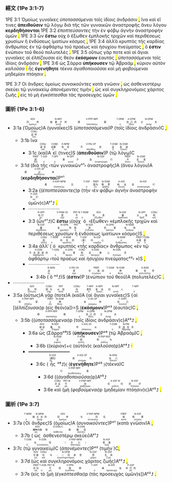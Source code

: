 ### 經文 (1Pe 3:1-7)

1PE 3:1 <span title="ADV&#10;同样&#10;ὁμοίως">Ὁμοίως</span> <span title="N-NPF&#10;做妻子的&#10;γυνή">γυναῖκες</span> <span title="V-PPP-NPF&#10;顺服&#10;ὑποτάσσω"><em>ὑποτασσόμεναι</em></span> <span title="T-DPM&#10;&#10;ὁ">τοῖς</span> <span title="A-DPM&#10;自己的&#10;ἴδιος">ἰδίοις</span> <span title="N-DPM&#10;丈夫&#10;ἀνήρ">ἀνδράσιν</span> <mark class="pm">,</mark> <span title="CONJ&#10;这样&#10;ἵνα">ἵνα</span> <span title="CONJ&#10;&#10;καί">καὶ</span> <span title="COND&#10;如果&#10;εἰ">εἴ</span> <span title="X-NPM&#10;有些&#10;τις">τινες</span> <span title="V-PAI-3P&#10;不信&#10;ἀπειθέω"><strong>ἀπειθοῦσιν</strong></span> <span title="T-DSM&#10;这&#10;ὁ">τῷ</span> <span title="N-DSM&#10;真道&#10;λόγος">λόγῳ</span> <span title="PREP&#10;因&#10;διά">διὰ</span> <span title="T-GSF&#10;&#10;ὁ">τῆς</span> <span title="T-GPF&#10;&#10;ὁ">τῶν</span> <span title="N-GPF&#10;妻子&#10;γυνή">γυναικῶν</span> <span title="N-GSF&#10;品行&#10;ἀναστροφή">ἀναστροφῆς</span> <span title="PREP&#10;不&#10;ἄνευ">ἄνευ</span> <span title="N-GSM&#10;言语&#10;λόγος">λόγου</span> <span title="V-FPI-3P&#10;赢过来&#10;κερδαίνω"><strong>κερδηθήσονται</strong></span> 1PE 3:2 <span title="V-AAP-NPM&#10;看见&#10;ἐποπτεύω"><em>ἐποπτεύσαντες</em></span> <span title="T-ASF&#10;&#10;ὁ">τὴν</span> <span title="PREP&#10;因为&#10;ἐν">ἐν</span> <span title="N-DSM&#10;敬畏&#10;φόβος">φόβῳ</span> <span title="A-ASF&#10;纯洁&#10;ἁγνός">ἁγνὴν</span> <span title="N-ASF&#10;品行&#10;ἀναστροφή">ἀναστροφὴν</span> <span title="P-2GP&#10;你们&#10;σύ">ὑμῶν</span> <mark class="pm">.</mark> 1PE 3:3 <span title="R-GPF&#10;你们&#10;ὅς">ὧν</span> <span title="V-PAM-3S&#10;是&#10;εἰμί"><strong>ἔστω</strong></span> <span title="PRT-N&#10;不&#10;οὐ">οὐχ</span> <span title="T-NSM&#10;&#10;ὁ">ὁ</span> <span title="ADV&#10;外表&#10;ἔξωθεν">ἔξωθεν</span> <span title="N-GSF&#10;鬈&#10;ἐμπλοκή">ἐμπλοκῆς</span> <span title="N-GPF&#10;头发&#10;θρίξ">τριχῶν</span> <span title="CONJ&#10;和&#10;καί">καὶ</span> <span title="N-GSF&#10;戴&#10;περίθεσις">περιθέσεως</span> <span title="N-GPN&#10;金饰&#10;χρυσίον">χρυσίων</span> <span title="PRT&#10;和&#10;ἤ">ἢ</span> <span title="N-GSF&#10;穿&#10;ἔνδυσις">ἐνδύσεως</span> <span title="N-GPN&#10;衣裳&#10;ἱμάτιον">ἱματίων</span> <span title="N-NSM&#10;妆饰&#10;κόσμος">κόσμος</span> <mark class="pm">,</mark> 1PE 3:4 <span title="CONJ&#10;而&#10;ἀλλά">ἀλλ’</span><span title="T-NSM&#10;&#10;ὁ">ὁ</span> <span title="A-NSM&#10;内在的&#10;κρυπτός">κρυπτὸς</span> <span title="T-GSF&#10;（那）&#10;ὁ">τῆς</span> <span title="N-GSF&#10;内心&#10;καρδία">καρδίας</span> <span title="N-NSM&#10;人&#10;ἄνθρωπος">ἄνθρωπος</span> <span title="PREP&#10;存着&#10;ἐν">ἐν</span> <span title="T-DSN&#10;那&#10;ὁ">τῷ</span> <span title="A-DSN&#10;不会衰退的&#10;ἄφθαρτος">ἀφθάρτῳ</span> <span title="T-GSN&#10;&#10;ὁ">τοῦ</span> <span title="A-GSN&#10;温柔&#10;πραΰς">πραέως</span> <span title="CONJ&#10;和&#10;καί">καὶ</span> <span title="A-GSN&#10;安静&#10;ἡσύχιος">ἡσυχίου</span> <span title="N-GSN&#10;心灵&#10;πνεῦμα">πνεύματος</span> <mark class="pm">,</mark> <span title="R-NSN&#10;这&#10;ὅς">ὅ</span> <span title="V-PAI-3S&#10;是&#10;εἰμί"><strong>ἐστιν</strong></span> <span title="PREP&#10;在...面前&#10;ἐνώπιον">ἐνώπιον</span> <span title="T-GSM&#10;&#10;ὁ">τοῦ</span> <span title="N-GSM&#10;神&#10;θεός">θεοῦ</span> <span title="A-NSN&#10;极宝贵&#10;πολυτελής">πολυτελές</span> <mark class="pm">.</mark> 1PE 3:5 <span title="ADV&#10;这样&#10;οὕτω(ς)">οὕτως</span> <span title="CONJ&#10;因为&#10;γάρ">γάρ</span> <span title="PRT&#10;从前&#10;ποτέ">ποτε</span> <span title="CONJ&#10;也&#10;καί">καὶ</span> <span title="T-NPF&#10;那些&#10;ὁ">αἱ</span> <span title="A-NPF&#10;圣洁&#10;ἅγιος">ἅγιαι</span> <span title="N-NPF&#10;妇人&#10;γυνή">γυναῖκες</span> <span title="T-NPF&#10;&#10;ὁ">αἱ</span> <span title="V-PAP-NPF&#10;仰望&#10;ἐλπίζω"><em>ἐλπίζουσαι</em></span> <span title="PREP&#10;上&#10;εἰς">εἰς</span> <span title="N-ASM&#10;神&#10;θεός">θεὸν</span> <span title="V-IAI-3P&#10;妆饰&#10;κοσμέω"><strong>ἐκόσμουν</strong></span> <span title="F-3APF&#10;自己&#10;ἑαυτοῦ">ἑαυτάς</span> <mark class="pm">,</mark> <span title="V-PPP-NPF&#10;顺服&#10;ὑποτάσσω"><em>ὑποτασσόμεναι</em></span> <span title="T-DPM&#10;&#10;ὁ">τοῖς</span> <span title="A-DPM&#10;自己的&#10;ἴδιος">ἰδίοις</span> <span title="N-DPM&#10;丈夫&#10;ἀνήρ">ἀνδράσιν</span> <mark class="pm">,</mark> 1PE 3:6 <span title="ADV&#10;就如&#10;ὡς">ὡς</span> <span title="N-NSF&#10;撒拉&#10;Σάρρα">Σάρρα</span> <span title="V-AAI-3S&#10;听从&#10;ὑπακούω"><strong>ὑπήκουσεν</strong></span> <span title="T-DSM&#10;&#10;ὁ">τῷ</span> <span title="N-PRI&#10;亚伯拉罕&#10;Ἀβραάμ">Ἀβραάμ</span> <mark class="pm">,</mark> <span title="N-ASM&#10;主&#10;κύριος">κύριον</span> <span title="P-ASM&#10;他&#10;αὐτός">αὐτὸν</span> <span title="V-PAP-NSF&#10;称...为&#10;καλέω"><em>καλοῦσα</em></span> <mark class="pm">·</mark> <span title="R-GSF&#10;（撒拉）&#10;ὅς">ἧς</span> <span title="V-AOI-2P&#10;成为&#10;γίνομαι"><strong>ἐγενήθητε</strong></span> <span title="N-APN&#10;女儿&#10;τέκνον">τέκνα</span> <span title="V-PAP-NPF&#10;行善&#10;ἀγαθοποιέω"><em>ἀγαθοποιοῦσαι</em></span> <span title="CONJ&#10;并且&#10;καί">καὶ</span> <span title="PRT-N&#10;不&#10;μή">μὴ</span> <span title="V-PNP-NPF&#10;怕&#10;φοβέομαι"><em>φοβούμεναι</em></span> <span title="A-ASF-N&#10;任何&#10;μηδείς">μηδεμίαν</span> <span title="N-ASF&#10;恐吓&#10;πτόησις">πτόησιν</span> <mark class="pm">.</mark> 


1PE 3:7 <span title="T-NPM&#10;&#10;ὁ">Οἱ</span> <span title="N-NPM&#10;做丈夫的&#10;ἀνήρ">ἄνδρες</span> <span title="ADV&#10;同样&#10;ὁμοίως">ὁμοίως</span> <span title="V-PAP-NPM&#10;与...同住&#10;συνοικέω"><em>συνοικοῦντες</em></span> <span title="PREP&#10;按&#10;κατά">κατὰ</span> <span title="N-ASF&#10;情理&#10;γνῶσις">γνῶσιν</span> <mark class="pm">,</mark> <span title="ADV&#10;因为&#10;ὡς">ὡς</span> <span title="A-DSN-C&#10;软弱&#10;ἀσθενής">ἀσθενεστέρῳ</span> <span title="N-DSN&#10;器皿&#10;σκεῦος">σκεύει</span> <span title="T-DSN&#10;&#10;ὁ">τῷ</span> <span title="A-DSN&#10;女性&#10;γυναικεῖος">γυναικείῳ</span> <span title="V-PAP-NPM&#10;（关心）&#10;ἀπονέμω"><em>ἀπονέμοντες</em></span> <span title="N-ASF&#10;尊重&#10;τιμή">τιμήν</span> <mark class="pm">,</mark> <span title="ADV&#10;当做&#10;ὡς">ὡς</span> <span title="CONJ&#10;也&#10;καί">καὶ</span> <span title="N-DPM&#10;与...一同承受&#10;συγκληρονόμος">συγκληρονόμοις</span> <span title="N-GSF&#10;恩&#10;χάρις">χάριτος</span> <span title="N-GSF&#10;生命&#10;ζωή">ζωῆς</span> <mark class="pm">,</mark> <span title="PREP&#10;好叫&#10;εἰς">εἰς</span> <span title="T-ASN&#10;&#10;ὁ">τὸ</span> <span title="PRT-N&#10;不&#10;μή">μὴ</span> <span title="V-PPN&#10;受阻碍&#10;ἐγκόπτω"><em>ἐγκόπτεσθαι</em></span> <span title="T-APF&#10;&#10;ὁ">τὰς</span> <span title="N-APF&#10;祷告&#10;προσευχή">προσευχὰς</span> <span title="P-2GP&#10;你们的&#10;σύ">ὑμῶν</span> <mark class="pm">.</mark> 

###  圖析 (1Pe 3:1-6)

- 3:1a (<RUBY><ruby><ruby>Ὁμοίως<rt>ὁμοίως</rt></ruby><rt>同样</rt></ruby><rt>ADV</rt></RUBY>)A (<RUBY><ruby><ruby>γυναῖκες<rt>γυνή</rt></ruby><rt>做妻子的</rt></ruby><rt>N-NPF</rt></RUBY>)S (<RUBY><ruby><ruby><em>ὑποτασσόμεναι</em><rt>ὑποτάσσω</rt></ruby><rt>顺服</rt></ruby><rt>V-PPP-NPF</rt></RUBY>)P (<RUBY><ruby><ruby>τοῖς<rt>ὁ</rt></ruby><rt></rt></ruby><rt>T-DPM</rt></RUBY> <RUBY><ruby><ruby>ἰδίοις<rt>ἴδιος</rt></ruby><rt>自己的</rt></ruby><rt>A-DPM</rt></RUBY> <RUBY><ruby><ruby>ἀνδράσιν<rt>ἀνήρ</rt></ruby><rt>丈夫</rt></ruby><rt>N-DPM</rt></RUBY>)C <mark class="pm">,</mark>
	- 3:1b <RUBY><ruby><ruby>ἵνα<rt>ἵνα</rt></ruby><rt>这样</rt></ruby><rt>CONJ</rt></RUBY> 
		- 3:1c (<RUBY><ruby><ruby>καὶ<rt>καί</rt></ruby><rt>甚至</rt></ruby><rt>CONJ</rt></RUBY>)A <RUBY><ruby><ruby>εἴ<rt>εἰ</rt></ruby><rt>如果</rt></ruby><rt>COND</rt></RUBY> (<RUBY><ruby><ruby>τινες<rt>τις</rt></ruby><rt>有些</rt></ruby><rt>X-NPM</rt></RUBY>)S (<RUBY><ruby><ruby><strong>ἀπειθοῦσιν</strong><rt>ἀπειθέω</rt></ruby><rt>不信</rt></ruby><rt>V-PAI-3P</rt></RUBY>)P (<RUBY><ruby><ruby>τῷ<rt>ὁ</rt></ruby><rt>这</rt></ruby><rt>T-DSM</rt></RUBY> <RUBY><ruby><ruby>λόγῳ<rt>λόγος</rt></ruby><rt>真道</rt></ruby><rt>N-DSM</rt></RUBY>)C 
	- 3:1d (<RUBY><ruby><ruby>διὰ<rt>διά</rt></ruby><rt>因</rt></ruby><rt>PREP</rt></RUBY> <RUBY><ruby><ruby>τῆς<rt>ὁ</rt></ruby><rt></rt></ruby><rt>T-GSF</rt></RUBY> ‹<RUBY><ruby><ruby>τῶν<rt>ὁ</rt></ruby><rt></rt></ruby><rt>T-GPF</rt></RUBY> <RUBY><ruby><ruby>γυναικῶν<rt>γυνή</rt></ruby><rt>妻子</rt></ruby><rt>N-GPF</rt></RUBY>°¹› <RUBY><ruby><ruby>ἀναστροφῆς<rt>ἀναστροφή</rt></ruby><rt>品行</rt></ruby><rt>N-GSF</rt></RUBY>)A (<RUBY><ruby><ruby>ἄνευ<rt>ἄνευ</rt></ruby><rt>不</rt></ruby><rt>PREP</rt></RUBY> <RUBY><ruby><ruby>λόγου<rt>λόγος</rt></ruby><rt>言语</rt></ruby><rt>N-GSM</rt></RUBY>)A (<RUBY><ruby><ruby><strong>κερδηθήσονται</strong><rt>κερδαίνω</rt></ruby><rt>赢过来</rt></ruby><rt>V-FPI-3P</rt></RUBY>)P°¹ 
		- 3:2a {(<RUBY><ruby><ruby><em>ἐποπτεύσαντες</em><rt>ἐποπτεύω</rt></ruby><rt>看见</rt></ruby><rt>V-AAP-NPM</rt></RUBY>)p (<RUBY><ruby><ruby>τὴν<rt>ὁ</rt></ruby><rt></rt></ruby><rt>T-ASF</rt></RUBY> ‹<RUBY><ruby><ruby>ἐν<rt>ἐν</rt></ruby><rt>因为</rt></ruby><rt>PREP</rt></RUBY> <RUBY><ruby><ruby>φόβῳ<rt>φόβος</rt></ruby><rt>敬畏</rt></ruby><rt>N-DSM</rt></RUBY>› <RUBY><ruby><ruby>ἁγνὴν<rt>ἁγνός</rt></ruby><rt>纯洁</rt></ruby><rt>A-ASF</rt></RUBY> <RUBY><ruby><ruby>ἀναστροφὴν<rt>ἀναστροφή</rt></ruby><rt>品行</rt></ruby><rt>N-ASF</rt></RUBY> <RUBY><ruby><ruby>ὑμῶν<rt>σύ</rt></ruby><rt>你们</rt></ruby><rt>P-2GP</rt></RUBY>)c}A°¹⮥ <mark class="pm">.</mark> 
		- ⋯⋯⋯⋯⋯⋯⋯
		- 3:3 (<RUBY><ruby><ruby>ὧν<rt>ὅς</rt></ruby><rt>你们</rt></ruby><rt>R-GPF</rt></RUBY>°¹⮥)C <RUBY><ruby><ruby><strong>ἔστω</strong><rt>εἰμί</rt></ruby><rt>是</rt></ruby><rt>V-PAM-3S</rt></RUBY> ⦈(<RUBY><ruby><ruby>οὐχ<rt>οὐ</rt></ruby><rt>不</rt></ruby><rt>PRT-N</rt></RUBY> <RUBY><ruby><ruby>ὁ<rt>ὁ</rt></ruby><rt></rt></ruby><rt>T-NSM</rt></RUBY> ‹<RUBY><ruby><ruby>ἔξωθεν<rt>ἔξωθεν</rt></ruby><rt>外表</rt></ruby><rt>ADV</rt></RUBY>› «<RUBY><ruby><ruby>ἐμπλοκῆς<rt>ἐμπλοκή</rt></ruby><rt>鬈</rt></ruby><rt>N-GSF</rt></RUBY> <RUBY><ruby><ruby>τριχῶν<rt>θρίξ</rt></ruby><rt>头发</rt></ruby><rt>N-GPF</rt></RUBY> <RUBY><ruby><ruby>καὶ<rt>καί</rt></ruby><rt>和</rt></ruby><rt>CONJ</rt></RUBY> <RUBY><ruby><ruby>περιθέσεως<rt>περίθεσις</rt></ruby><rt>戴</rt></ruby><rt>N-GSF</rt></RUBY> <RUBY><ruby><ruby>χρυσίων<rt>χρυσίον</rt></ruby><rt>金饰</rt></ruby><rt>N-GPN</rt></RUBY> <RUBY><ruby><ruby>ἢ<rt>ἤ</rt></ruby><rt>和</rt></ruby><rt>PRT</rt></RUBY> <RUBY><ruby><ruby>ἐνδύσεως<rt>ἔνδυσις</rt></ruby><rt>穿</rt></ruby><rt>N-GSF</rt></RUBY> <RUBY><ruby><ruby>ἱματίων<rt>ἱμάτιον</rt></ruby><rt>衣裳</rt></ruby><rt>N-GPN</rt></RUBY>» <RUBY><ruby><ruby>κόσμος<rt>κόσμος</rt></ruby><rt>妆饰</rt></ruby><rt>N-NSM</rt></RUBY>)S <mark class="pm">,</mark> 
		- 3:4a <RUBY><ruby><ruby>ἀλλ’<rt>ἀλλά</rt></ruby><rt>而</rt></ruby><rt>CONJ</rt></RUBY> (<RUBY><ruby><ruby>ὁ<rt>ὁ</rt></ruby><rt></rt></ruby><rt>T-NSM</rt></RUBY> <RUBY><ruby><ruby>κρυπτὸς<rt>κρυπτός</rt></ruby><rt>内在的</rt></ruby><rt>A-NSM</rt></RUBY> «<RUBY><ruby><ruby>τῆς<rt>ὁ</rt></ruby><rt>（那）</rt></ruby><rt>T-GSF</rt></RUBY> <RUBY><ruby><ruby>καρδίας<rt>καρδία</rt></ruby><rt>内心</rt></ruby><rt>N-GSF</rt></RUBY>» <RUBY><ruby><ruby>ἄνθρωπος<rt>ἄνθρωπος</rt></ruby><rt>人</rt></ruby><rt>N-NSM</rt></RUBY> «<RUBY><ruby><ruby>ἐν<rt>ἐν</rt></ruby><rt>存着</rt></ruby><rt>PREP</rt></RUBY> <RUBY><ruby><ruby>τῷ<rt>ὁ</rt></ruby><rt>那</rt></ruby><rt>T-DSN</rt></RUBY> <RUBY><ruby><ruby>ἀφθάρτῳ<rt>ἄφθαρτος</rt></ruby><rt>不会衰退的</rt></ruby><rt>A-DSN</rt></RUBY> ‹<RUBY><ruby><ruby>τοῦ<rt>ὁ</rt></ruby><rt></rt></ruby><rt>T-GSN</rt></RUBY> <RUBY><ruby><ruby>πραέως<rt>πραΰς</rt></ruby><rt>温柔</rt></ruby><rt>A-GSN</rt></RUBY> <RUBY><ruby><ruby>καὶ<rt>καί</rt></ruby><rt>和</rt></ruby><rt>CONJ</rt></RUBY> <RUBY><ruby><ruby>ἡσυχίου<rt>ἡσύχιος</rt></ruby><rt>安静</rt></ruby><rt>A-GSN</rt></RUBY> <RUBY><ruby><ruby>πνεύματος<rt>πνεῦμα</rt></ruby><rt>心灵</rt></ruby><rt>N-GSN</rt></RUBY>°²› »)S <mark class="pm">,</mark> 
		- ⋯⋯⋯⋯⋯⋯⋯
			- 3:4b (<RUBY><ruby><ruby>ὅ<rt>ὅς</rt></ruby><rt>这</rt></ruby><rt>R-NSN</rt></RUBY>°²⮥)S (<RUBY><ruby><ruby><strong>ἐστιν</strong><rt>εἰμί</rt></ruby><rt>是</rt></ruby><rt>V-PAI-3S</rt></RUBY>)P (<RUBY><ruby><ruby>ἐνώπιον<rt>ἐνώπιον</rt></ruby><rt>在...面前</rt></ruby><rt>PREP</rt></RUBY> <RUBY><ruby><ruby>τοῦ<rt>ὁ</rt></ruby><rt></rt></ruby><rt>T-GSM</rt></RUBY> <RUBY><ruby><ruby>θεοῦ<rt>θεός</rt></ruby><rt>神</rt></ruby><rt>N-GSM</rt></RUBY>)A (<RUBY><ruby><ruby>πολυτελές<rt>πολυτελής</rt></ruby><rt>极宝贵</rt></ruby><rt>A-NSN</rt></RUBY>)C <mark class="pm">.</mark> 
- ⋯⋯⋯⋯⋯⋯⋯
- 3:5a (<RUBY><ruby><ruby>οὕτως<rt>οὕτω(ς)</rt></ruby><rt>这样</rt></ruby><rt>ADV</rt></RUBY>)A <RUBY><ruby><ruby>γάρ<rt>γάρ</rt></ruby><rt>因为</rt></ruby><rt>CONJ</rt></RUBY> (<RUBY><ruby><ruby>ποτε<rt>ποτέ</rt></ruby><rt>从前</rt></ruby><rt>PRT</rt></RUBY>)A (<RUBY><ruby><ruby>καὶ<rt>καί</rt></ruby><rt>也</rt></ruby><rt>CONJ</rt></RUBY>)A (<RUBY><ruby><ruby>αἱ<rt>ὁ</rt></ruby><rt>那些</rt></ruby><rt>T-NPF</rt></RUBY> <RUBY><ruby><ruby>ἅγιαι<rt>ἅγιος</rt></ruby><rt>圣洁</rt></ruby><rt>A-NPF</rt></RUBY> <RUBY><ruby><ruby>γυναῖκες<rt>γυνή</rt></ruby><rt>妇人</rt></ruby><rt>N-NPF</rt></RUBY>)S {<RUBY><ruby><ruby>αἱ<rt>ὁ</rt></ruby><rt></rt></ruby><rt>T-NPF</rt></RUBY> [(<RUBY><ruby><ruby><em>ἐλπίζουσαι</em><rt>ἐλπίζω</rt></ruby><rt>仰望</rt></ruby><rt>V-PAP-NPF</rt></RUBY>)p (<RUBY><ruby><ruby>εἰς<rt>εἰς</rt></ruby><rt>上</rt></ruby><rt>PREP</rt></RUBY> <RUBY><ruby><ruby>θεὸν<rt>θεός</rt></ruby><rt>神</rt></ruby><rt>N-ASM</rt></RUBY>)a]}=S (<RUBY><ruby><ruby><strong>ἐκόσμουν</strong><rt>κοσμέω</rt></ruby><rt>妆饰</rt></ruby><rt>V-IAI-3P</rt></RUBY>)P°³ (<RUBY><ruby><ruby>ἑαυτάς<rt>ἑαυτοῦ</rt></ruby><rt>自己</rt></ruby><rt>F-3APF</rt></RUBY>)C <mark class="pm">,</mark> 
	- 3:5b {(<RUBY><ruby><ruby><em>ὑποτασσόμεναι</em><rt>ὑποτάσσω</rt></ruby><rt>顺服</rt></ruby><rt>V-PPP-NPF</rt></RUBY>)p (<RUBY><ruby><ruby>τοῖς<rt>ὁ</rt></ruby><rt></rt></ruby><rt>T-DPM</rt></RUBY> <RUBY><ruby><ruby>ἰδίοις<rt>ἴδιος</rt></ruby><rt>自己的</rt></ruby><rt>A-DPM</rt></RUBY> <RUBY><ruby><ruby>ἀνδράσιν<rt>ἀνήρ</rt></ruby><rt>丈夫</rt></ruby><rt>N-DPM</rt></RUBY>)c}A°³⮥ <mark class="pm">,</mark> 
		- 3:6a <RUBY><ruby><ruby>ὡς<rt>ὡς</rt></ruby><rt>就如</rt></ruby><rt>ADV</rt></RUBY> (<RUBY><ruby><ruby>Σάρρα<rt>Σάρρα</rt></ruby><rt>撒拉</rt></ruby><rt>N-NSF</rt></RUBY>°⁶)S (<RUBY><ruby><ruby><strong>ὑπήκουσεν</strong><rt>ὑπακούω</rt></ruby><rt>听从</rt></ruby><rt>V-AAI-3S</rt></RUBY>)P°⁴ (<RUBY><ruby><ruby>τῷ<rt>ὁ</rt></ruby><rt></rt></ruby><rt>T-DSM</rt></RUBY> <RUBY><ruby><ruby>Ἀβραάμ<rt>Ἀβραάμ</rt></ruby><rt>亚伯拉罕</rt></ruby><rt>N-PRI</rt></RUBY>)C <mark class="pm">,</mark> 
			- 3:6b {(<RUBY><ruby><ruby>κύριον<rt>κύριος</rt></ruby><rt>主</rt></ruby><rt>N-ASM</rt></RUBY>)+c (<RUBY><ruby><ruby>αὐτὸν<rt>αὐτός</rt></ruby><rt>他</rt></ruby><rt>P-ASM</rt></RUBY>)c (<RUBY><ruby><ruby><em>καλοῦσα</em><rt>καλέω</rt></ruby><rt>称...为</rt></ruby><rt>V-PAP-NSF</rt></RUBY>)p}A°⁴⮥ <mark class="pm">·</mark> 
		- ═════════════
			- 3:6c (<RUBY><ruby><ruby>ἧς<rt>ὅς</rt></ruby><rt>（撒拉）</rt></ruby><rt>R-GSF</rt></RUBY>°⁶⮥)⦇ (<RUBY><ruby><ruby><strong>ἐγενήθητε</strong><rt>γίνομαι</rt></ruby><rt>成为</rt></ruby><rt>V-AOI-2P</rt></RUBY>)P°⁵ ⦈(<RUBY><ruby><ruby>τέκνα<rt>τέκνον</rt></ruby><rt>女儿</rt></ruby><rt>N-APN</rt></RUBY>)C
				- 3:6d {(<RUBY><ruby><ruby><em>ἀγαθοποιοῦσαι</em><rt>ἀγαθοποιέω</rt></ruby><rt>行善</rt></ruby><rt>V-PAP-NPF</rt></RUBY>)p}A°⁵⮥
				- 3:6e <RUBY><ruby><ruby>καὶ<rt>καί</rt></ruby><rt>并且</rt></ruby><rt>CONJ</rt></RUBY> {<RUBY><ruby><ruby>μὴ<rt>μή</rt></ruby><rt>不</rt></ruby><rt>PRT-N</rt></RUBY> (<RUBY><ruby><ruby><em>φοβούμεναι</em><rt>φοβέομαι</rt></ruby><rt>怕</rt></ruby><rt>V-PNP-NPF</rt></RUBY>)p (<RUBY><ruby><ruby>μηδεμίαν<rt>μηδείς</rt></ruby><rt>任何</rt></ruby><rt>A-ASF-N</rt></RUBY> <RUBY><ruby><ruby>πτόησιν<rt>πτόησις</rt></ruby><rt>恐吓</rt></ruby><rt>N-ASF</rt></RUBY>)c}A°⁵⮥ <mark class="pm">.</mark> 

### 圖析 (1Pe 3:7)

- 3:7a (<RUBY><ruby><ruby>Οἱ<rt>ὁ</rt></ruby><rt></rt></ruby><rt>T-NPM</rt></RUBY> <RUBY><ruby><ruby>ἄνδρες<rt>ἀνήρ</rt></ruby><rt>做丈夫的</rt></ruby><rt>N-NPM</rt></RUBY>)S (<RUBY><ruby><ruby>ὁμοίως<rt>ὁμοίως</rt></ruby><rt>同样</rt></ruby><rt>ADV</rt></RUBY>)A (<RUBY><ruby><ruby><em>συνοικοῦντες</em><rt>συνοικέω</rt></ruby><rt>与...同住</rt></ruby><rt>V-PAP-NPM</rt></RUBY>)P°¹ (<RUBY><ruby><ruby>κατὰ<rt>κατά</rt></ruby><rt>按</rt></ruby><rt>PREP</rt></RUBY> <RUBY><ruby><ruby>γνῶσιν<rt>γνῶσις</rt></ruby><rt>情理</rt></ruby><rt>N-ASF</rt></RUBY>)A <mark class="pm">,</mark> 
	- 3:7b (<RUBY><ruby><ruby>ὡς<rt>ὡς</rt></ruby><rt><s>因为</s>当做</rt></ruby><rt>ADV</rt></RUBY> <RUBY><ruby><ruby>ἀσθενεστέρῳ<rt>ἀσθενής</rt></ruby><rt>软弱</rt></ruby><rt>A-DSN-C</rt></RUBY> <RUBY><ruby><ruby>σκεύει<rt>σκεῦος</rt></ruby><rt>器皿</rt></ruby><rt>N-DSN</rt></RUBY>)A°¹⮥
- 3:7c (<RUBY><ruby><ruby>τῷ<rt>ὁ</rt></ruby><rt></rt></ruby><rt>T-DSN</rt></RUBY> <RUBY><ruby><ruby>γυναικείῳ<rt>γυναικεῖος</rt></ruby><rt>女性</rt></ruby><rt>A-DSN</rt></RUBY>)C (<RUBY><ruby><ruby><em>ἀπονέμοντες</em><rt>ἀπονέμω</rt></ruby><rt>（关心）</rt></ruby><rt>V-PAP-NPM</rt></RUBY>)P°² (<RUBY><ruby><ruby>τιμήν<rt>τιμή</rt></ruby><rt>尊重</rt></ruby><rt>N-ASF</rt></RUBY> )C<mark class="pm">,</mark> 
	- 3:7d (<RUBY><ruby><ruby>ὡς<rt>ὡς</rt></ruby><rt>当做</rt></ruby><rt>ADV</rt></RUBY> <RUBY><ruby><ruby>καὶ<rt>καί</rt></ruby><rt>也</rt></ruby><rt>CONJ</rt></RUBY> <RUBY><ruby><ruby>συγκληρονόμοις<rt>συγκληρονόμος</rt></ruby><rt>与...一同承受</rt></ruby><rt>N-DPM</rt></RUBY> <RUBY><ruby><ruby>χάριτος<rt>χάρις</rt></ruby><rt>恩</rt></ruby><rt>N-GSF</rt></RUBY> <RUBY><ruby><ruby>ζωῆς<rt>ζωή</rt></ruby><rt>生命</rt></ruby><rt>N-GSF</rt></RUBY>)A°²⮥ <mark class="pm">,</mark> 
	- 3:7e {<RUBY><ruby><ruby>εἰς<rt>εἰς</rt></ruby><rt>好叫</rt></ruby><rt>PREP</rt></RUBY> <RUBY><ruby><ruby>τὸ<rt>ὁ</rt></ruby><rt></rt></ruby><rt>T-ASN</rt></RUBY> [<RUBY><ruby><ruby>μὴ<rt>μή</rt></ruby><rt>不</rt></ruby><rt>PRT-N</rt></RUBY> (<RUBY><ruby><ruby><em>ἐγκόπτεσθαι</em><rt>ἐγκόπτω</rt></ruby><rt>受阻碍</rt></ruby><rt>V-PPN</rt></RUBY>)p (<RUBY><ruby><ruby>τὰς<rt>ὁ</rt></ruby><rt></rt></ruby><rt>T-APF</rt></RUBY> <RUBY><ruby><ruby>προσευχὰς<rt>προσευχή</rt></ruby><rt>祷告</rt></ruby><rt>N-APF</rt></RUBY> <RUBY><ruby><ruby>ὑμῶν<rt>σύ</rt></ruby><rt>你们的</rt></ruby><rt>P-2GP</rt></RUBY>)s]}A°²⮥ <mark class="pm">.</mark> 